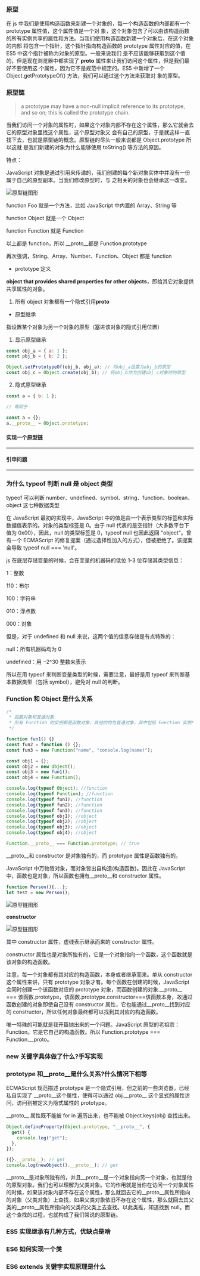 ### 原型

在 js 中我们是使用构造函数来新建一个对象的，每一个构造函数的内部都有一个 prototype 属性值，这个属性值是一个对
象，这个对象包含了可以由该构造函数的所有实例共享的属性和方法。当我们使用构造函数新建一个对象后，在这个对象的内部
将包含一个指针，这个指针指向构造函数的 prototype 属性对应的值，在 ES5 中这个指针被称为对象的原型。一般来说我们
是不应该能够获取到这个值的，但是现在浏览器中都实现了 **proto** 属性来让我们访问这个属性，但是我们最好不要使用这
个属性，因为它不是规范中规定的。ES5 中新增了一个 Object.getPrototypeOf() 方法，我们可以通过这个方法来获取对
象的原型。

### 原型链

> a prototype may have a non-null implicit reference to its prototype, and so on; this is called the prototype chain.

当我们访问一个对象的属性时，如果这个对象内部不存在这个属性，那么它就会去它的原型对象里找这个属性，这个原型对象又
会有自己的原型，于是就这样一直找下去，也就是原型链的概念。原型链的尽头一般来说都是 Object.prototype 所以这就
是我们新建的对象为什么能够使用 toString() 等方法的原因。

特点：

JavaScript 对象是通过引用来传递的，我们创建的每个新对象实体中并没有一份属于自己的原型副本。当我们修改原型时，与
之相关的对象也会继承这一改变。

![原型链图形](assets/images/prototype.jpg)

function Foo 就是一个方法，比如 JavaScript 中内置的 Array、String 等

function Object 就是一个 Object

function Function 就是 Function

以上都是 function，所以 \_\_proto\_\_都是 Function.prototype

再次强调，String、Array、Number、Function、Object 都是 function

- prototype 定义

**object that provides shared properties for other objects**，即给其它对象提供共享属性的对象。

1. 所有 object 对象都有一个隐式引用**proto**

- 原型继承

指设置某个对象为另一个对象的原型（塞进该对象的隐式引用位置）

1. 显示原型继承

```js
const obj_a = { a: 1 };
const pbj_b = { b: 2 };

Object.setPrototypeOf(obj_b, obj_a); // 将obj_a设置为obj_b的原型
const obj_c = Object.create(obj_b); // 将obj_b作为创建obj_c对象时的原型
```

2. 隐式原型继承

```js
const a = { b: 1 };

// 等同于

const a = {};
a.__proto__ = Object.prototype;
```

#### 实现一个原型链

<hr />
<h4>引申问题</h4>
<hr />

### 为什么 typeof 判断 null 是 object 类型

typeof 可以判断 number、undefined、symbol、string、function、boolean、object 这七种数据类型

在 JavaScript 最初的实现中，JavaScript 中的值是由一个表示类型的标签和实际数据值表示的。对象的类型标签是 0。由于 null 代表的是空指针（大多数平台下值为 0x00），因此，null 的类型标签是 0，typeof null 也因此返回 "object"。曾有一个 ECMAScript 的修复提案（通过选择性加入的方式），但被拒绝了。该提案会导致 typeof null === 'null'。

js 在底层存储变量的时候，会在变量的机器码的低位 1-3 位存储其类型信息：

1：整数

110：布尔

100：字符串

010：浮点数

000：对象

但是，对于 undefined 和 null 来说，这两个值的信息存储是有点特殊的：

null：所有机器码均为 0

undefined：用 −2^30 整数来表示

所以在用 typeof 来判断变量类型的时候，需要注意，最好是用 typeof 来判断基本数据类型（包括 symbol），避免对 null 的判断。

### Function 和 Object 是什么关系

```js
/*
 * 函数对象和普通对象
 * 所有 Function 的实例都是函数对象，其他的均为普通对象，其中包括 Function 实例* 的实例。
 */

function fun1() {}
const fun2 = function () {};
const fun3 = new Function("name", "console.log(name)");

const obj1 = {};
const obj2 = new Object();
const obj3 = new fun1();
const obj4 = new Function();

console.log(typeof Object); //function
console.log(typeof Function); //function
console.log(typeof fun1); //function
console.log(typeof fun2); //function
console.log(typeof fun3); //function
console.log(typeof obj1); //object
console.log(typeof obj2); //object
console.log(typeof obj3); //object
console.log(typeof obj4); //object

Function.__proto__ === Function.prototype; // true
```

\_\_proto\_\_和 constructor 是对象独有的，而 prototype 属性是函数独有的。

JavaScript 中万物皆对象，而对象皆出自构造(构造函数)。因此在 JavaScript 中，函数也是对象，所以函数也拥有\_\_proto\_\_和 constructor 属性。

```js
function Person(){...};
let test = new Person();
```

![原型链图形](assets/images/函数对象.png)

**constructor**

![原型链图形](assets/images/对象-constructor.png)

其中 constructor 属性，虚线表示继承而来的 constructor 属性。

constructor 属性也是对象所独有的，它是一个对象指向一个函数，这个函数就是该对象的构造函数。

注意，每一个对象都有其对应的构造函数，本身或者继承而来。单从 constructor 这个属性来讲，只有 prototype 对象才有。每个函数在创建的时候，JavaScript 会同时创建一个该函数对应的 prototype 对象，而函数创建的对象.\_\_proto\_\_ === 该函数.prototype，该函数.prototype.constructor===该函数本身，故通过函数创建的对象即使自己没有 constructor 属性，它也能通过\_\_proto\_\_找到对应的 constructor，所以任何对象最终都可以找到其对应的构造函数。

唯一特殊的可能就是我开篇抛出来的一个问题。JavaScript 原型的老祖宗：Function。它是它自己的构造函数。所以 Function.prototype === Function.\_\_proto。

### new 关键字具体做了什么?手写实现

### prototype 和\_\_proto\_\_是什么关系?什么情况下相等

ECMAScript 规范描述 prototype 是一个隐式引用，但之前的一些浏览器，已经私自实现了 \_\_proto\_\_这个属性，使得可以通过 obj.\_\_proto\_\_ 这个显式的属性访问，访问到被定义为隐式属性的 prototype。

\_\_proto\_\_ 属性既不能被 for in 遍历出来，也不能被 Object.keys(obj) 查找出来。

```js
Object.defineProperty(Object.prototype, "__proto__", {
  get() {
    console.log("get");
  },
});

({}.__proto__); // get
console.log(newObject().__proto__); // get
```

\_\_proto\_\_是对象所独有的，并且\_\_proto\_\_是一个对象指向另一个对象，也就是他的原型对象。我们也可以理解为父类对象。它的作用就是当你在访问一个对象属性的时候，如果该对象内部不存在这个属性，那么就回去它的\_\_proto\_\_属性所指向的对象（父类对象）上查找，如果父类对象依旧不存在这个属性，那么就回去其父类的\_\_proto\_\_属性所指向的父类的父类上去查找。以此类推，知道找到 null。而这个查找的过程，也就构成了我们常说的原型链。

### ES5 实现继承有几种方式，优缺点是啥

### ES6 如何实现一个类

### ES6 extends 关键字实现原理是什么
